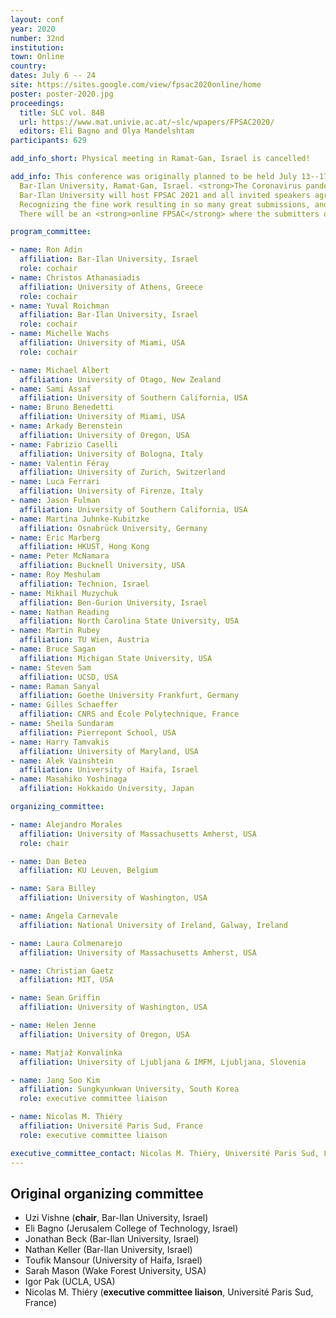 ```yaml
---
layout: conf
year: 2020
number: 32nd
institution:
town: Online
country:
dates: July 6 -- 24
site: https://sites.google.com/view/fpsac2020online/home
poster: poster-2020.jpg
proceedings:
  title: SLC vol. 84B
  url: https://www.mat.univie.ac.at/~slc/wpapers/FPSAC2020/
  editors: Eli Bagno and Olya Mandelshtam
participants: 629

add_info_short: Physical meeting in Ramat-Gan, Israel is cancelled!

add_info: This conference was originally planned to be held July 13--17 2020 at
  Bar-Ilan University, Ramat-Gan, Israel. <strong>The Coronavirus pandemic force us to cancel the physical meeting at Bar-Ilan University</strong>, details may be found <a href="https://fpsac2020.math.biu.ac.il">here</a>.
  Bar-Ilan University will host FPSAC 2021 and all invited speakers agreed to give their presentation there.<br><br>
  Recognizing the fine work resulting in so many great submissions, and the completion of the refereeing and selection process, Conference Proceedings will be published as planned.<br><br>
  There will be an <strong>online FPSAC</strong> where the submitters of the accepted talks and posters have the chance to present their work.<br><br>

program_committee:

- name: Ron Adin
  affiliation: Bar-Ilan University, Israel
  role: cochair
- name: Christos Athanasiadis
  affiliation: University of Athens, Greece
  role: cochair
- name: Yuval Roichman
  affiliation: Bar-Ilan University, Israel
  role: cochair
- name: Michelle Wachs
  affiliation: University of Miami, USA
  role: cochair

- name: Michael Albert
  affiliation: University of Otago, New Zealand
- name: Sami Assaf
  affiliation: University of Southern California, USA
- name: Bruno Benedetti
  affiliation: University of Miami, USA
- name: Arkady Berenstein
  affiliation: University of Oregon, USA
- name: Fabrizio Caselli
  affiliation: University of Bologna, Italy
- name: Valentin Féray
  affiliation: University of Zurich, Switzerland
- name: Luca Ferrari
  affiliation: University of Firenze, Italy
- name: Jason Fulman
  affiliation: University of Southern California, USA
- name: Martina Juhnke-Kubitzke
  affiliation: Osnabrück University, Germany
- name: Eric Marberg
  affiliation: HKUST, Hong Kong
- name: Peter McNamara
  affiliation: Bucknell University, USA
- name: Roy Meshulam
  affiliation: Technion, Israel
- name: Mikhail Muzychuk
  affiliation: Ben-Gurion University, Israel
- name: Nathan Reading
  affiliation: North Carolina State University, USA
- name: Martin Rubey
  affiliation: TU Wien, Austria
- name: Bruce Sagan
  affiliation: Michigan State University, USA
- name: Steven Sam
  affiliation: UCSD, USA
- name: Raman Sanyal
  affiliation: Goethe University Frankfurt, Germany
- name: Gilles Schaeffer
  affiliation: CNRS and École Polytechnique, France
- name: Sheila Sundaram
  affiliation: Pierrepont School, USA
- name: Harry Tamvakis
  affiliation: University of Maryland, USA
- name: Alek Vainshtein
  affiliation: University of Haifa, Israel
- name: Masahiko Yoshinaga
  affiliation: Hokkaido University, Japan

organizing_committee:

- name: Alejandro Morales
  affiliation: University of Massachusetts Amherst, USA
  role: chair

- name: Dan Betea
  affiliation: KU Leuven, Belgium

- name: Sara Billey
  affiliation: University of Washington, USA

- name: Angela Carnevale
  affiliation: National University of Ireland, Galway, Ireland

- name: Laura Colmenarejo
  affiliation: University of Massachusetts Amherst, USA

- name: Christian Gaetz
  affiliation: MIT, USA

- name: Sean Griffin
  affiliation: University of Washington, USA

- name: Helen Jenne
  affiliation: University of Oregon, USA

- name: Matjaž Konvalinka
  affiliation: University of Ljubljana & IMFM, Ljubljana, Slovenia

- name: Jang Soo Kim
  affiliation: Sungkyunkwan University, South Korea
  role: executive committee liaison

- name: Nicolas M. Thiéry
  affiliation: Université Paris Sud, France
  role: executive committee liaison

executive_committee_contact: Nicolas M. Thiéry, Université Paris Sud, France
---
```


## Original organizing committee

- Uzi Vishne (**chair**, Bar-Ilan University, Israel)
- Eli Bagno (Jerusalem College of Technology, Israel)
- Jonathan Beck (Bar-Ilan University, Israel)
- Nathan Keller (Bar-Ilan University, Israel)
- Toufik Mansour (University of Haifa, Israel)
- Sarah Mason (Wake Forest University, USA)
- Igor Pak (UCLA, USA)
- Nicolas M. Thiéry (**executive committee liaison**, Université Paris Sud, France)

